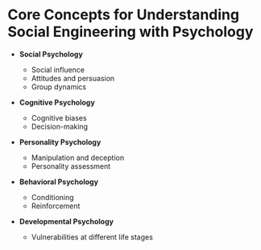 # Core Concepts for Understanding Social Engineering with Psychology

- **Social Psychology**

  - Social influence
  - Attitudes and persuasion
  - Group dynamics

- **Cognitive Psychology**

  - Cognitive biases
  - Decision-making

- **Personality Psychology**

  - Manipulation and deception
  - Personality assessment

- **Behavioral Psychology**

  - Conditioning
  - Reinforcement

- **Developmental Psychology**
  - Vulnerabilities at different life stages
